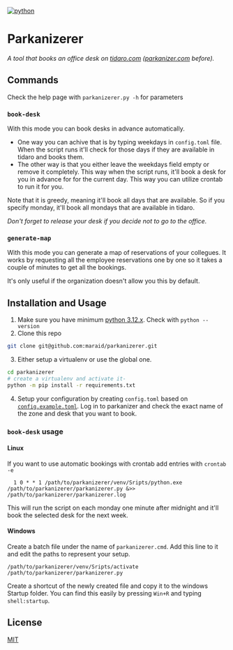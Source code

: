 
[![python](https://img.shields.io/badge/Python-3.12-3776AB.svg?style=flat&logo=python&logoColor=white)](https://www.python.org)

# Parkanizerer

_A tool that books an office desk on [tidaro.com](https://www.tidaro.com) ([parkanizer.com](https://share.parkanizer.com/) before)._ 

## Commands
Check the help page with `parkanizerer.py -h` for parameters
### `book-desk`
With this mode you can book desks in advance automatically.
  - One way you can achive that is by typing weekdays in `config.toml` file. When the script runs it'll check for those days if they are available in tidaro and books them. 
  - The other way is that you either leave the weekdays field empty or remove it completely. This way when the script runs, it'll book a desk for you in advance for for the current day. This way you can utilize crontab to run it for you.

Note that it is greedy, meaning it'll book all days that are available. So if you specify monday, it'll book all mondays that are available in tidaro.

*Don't forget to release your desk if you decide not to go to the office.*

### `generate-map`
With this mode you can generate a map of reservations of your collegues. It works by requesting all the employee reservations one by one so it takes a couple of minutes to get all the bookings.

It's only useful if the organization doesn't allow you this by default.

## Installation and Usage
1. Make sure you have minimum [python 3.12.x](https://www.python.org/downloads/). Check with `python --version`
2. Clone this repo
```bash
git clone git@github.com:maraid/parkanizerer.git
```
3. Either setup a virtualenv or use the global one.
```bash
cd parkanizerer
# create a virtualenv and activate it-
python -m pip install -r requirements.txt
```

4. Setup your configuration by creating `config.toml` based on [`config.example.toml`](https://github.com/maraid/parkanizerer/blob/master/config.example.toml). Log in to parkanizer and check the exact name of the zone and desk that you want to book.


### `book-desk` usage
#### Linux
If you want to use automatic bookings with crontab add entries with  `crontab -e`

```text
  1 0 * * 1 /path/to/parkanizerer/venv/Sripts/python.exe /path/to/parkanizerer/parkanizerer.py &>> /path/to/parkanizerer/parkanizerer.log
```
This will run the script on each monday one minute after midnight and it'll book the selected desk for the next week.

#### Windows

Create a batch file under the name of `parkanizerer.cmd`. Add this line to it and edit the paths to represent your setup.
```batch
/path/to/parkanizerer/venv/Sripts/activate
/path/to/parkanizerer/parkanizerer.py
```
Create a shortcut of the newly created file and copy it to the windows Startup folder. You can find this easily by pressing `Win+R` and typing `shell:startup`.

## License

[MIT](https://choosealicense.com/licenses/mit/)
